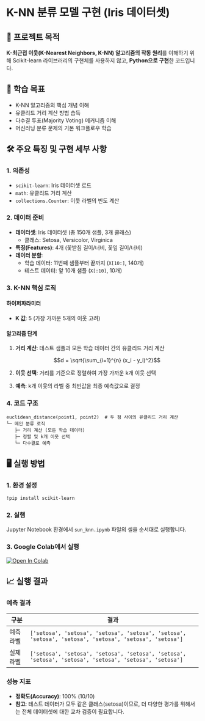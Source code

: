 # K-NN 분류 모델 구현 (Iris 데이터셋)

## 📌 프로젝트 목적
**K-최근접 이웃(K-Nearest Neighbors, K-NN) 알고리즘의 작동 원리**를 이해하기 위해 Scikit-learn 라이브러리의 구현체를 사용하지 않고, **Python으로 구현**한 코드입니다.

## 🎯 학습 목표
- K-NN 알고리즘의 핵심 개념 이해
- 유클리드 거리 계산 방법 습득
- 다수결 투표(Majority Voting) 메커니즘 이해
- 머신러닝 분류 문제의 기본 워크플로우 학습

## 🛠️ 주요 특징 및 구현 세부 사항

### 1. 의존성
- `scikit-learn`: Iris 데이터셋 로드
- `math`: 유클리드 거리 계산
- `collections.Counter`: 이웃 라벨의 빈도 계산

### 2. 데이터 준비
- **데이터셋**: Iris 데이터셋 (총 150개 샘플, 3개 클래스)
  - 클래스: Setosa, Versicolor, Virginica
- **특징(Features)**: 4개 (꽃받침 길이/너비, 꽃잎 길이/너비)
- **데이터 분할**:
  - 학습 데이터: 11번째 샘플부터 끝까지 (`X[10:]`, 140개)
  - 테스트 데이터: 앞 10개 샘플 (`X[:10]`, 10개)

### 3. K-NN 핵심 로직

#### 하이퍼파라미터
- **K 값**: 5 (가장 가까운 5개의 이웃 고려)

#### 알고리즘 단계
1. **거리 계산**: 테스트 샘플과 모든 학습 데이터 간의 유클리드 거리 계산
   
   $$d = \sqrt{\sum_{i=1}^{n} (x_i - y_i)^2}$$

2. **이웃 선택**: 거리를 기준으로 정렬하여 가장 가까운 k개 이웃 선택

3. **예측**: k개 이웃의 라벨 중 최빈값을 최종 예측값으로 결정

### 4. 코드 구조
```
euclidean_distance(point1, point2)  # 두 점 사이의 유클리드 거리 계산
└─ 메인 분류 로직
   ├─ 거리 계산 (모든 학습 데이터)
   ├─ 정렬 및 k개 이웃 선택
   └─ 다수결로 예측
```

## 🖥️ 실행 방법

### 1. 환경 설정
```bash
!pip install scikit-learn
```

### 2. 실행
Jupyter Notebook 환경에서 `sun_knn.ipynb` 파일의 셀을 순서대로 실행합니다.

### 3. Google Colab에서 실행
[![Open In Colab](https://colab.research.google.com/assets/colab-badge.svg)](https://colab.research.google.com/drive/1CfvTnaLENnP8ZOkaaJ2TyY_Xq92G_9Zd?usp=sharing)

## 📈 실행 결과

### 예측 결과
| 구분 | 결과 |
|------|------|
| 예측 라벨 | `['setosa', 'setosa', 'setosa', 'setosa', 'setosa', 'setosa', 'setosa', 'setosa', 'setosa', 'setosa']` |
| 실제 라벨 | `['setosa', 'setosa', 'setosa', 'setosa', 'setosa', 'setosa', 'setosa', 'setosa', 'setosa', 'setosa']` |

### 성능 지표
- **정확도(Accuracy)**: 100% (10/10)
- **참고**: 테스트 데이터가 모두 같은 클래스(setosa)이므로, 더 다양한 평가를 위해서는 전체 데이터셋에 대한 교차 검증이 필요합니다.
